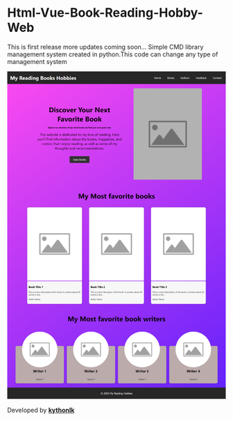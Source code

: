 # Html-Vue-Book-Reading-Hobby-Web

This is first release more updates coming soon...
Simple CMD library management system created in python.This code can change any type of management system



![Screenshot](https://github.com/Kythonlk/Html-Vue-Hobby-Web/blob/main/hobby-img.png?raw=true)



Developed by [**kythonlk**](kythonlk.com)

